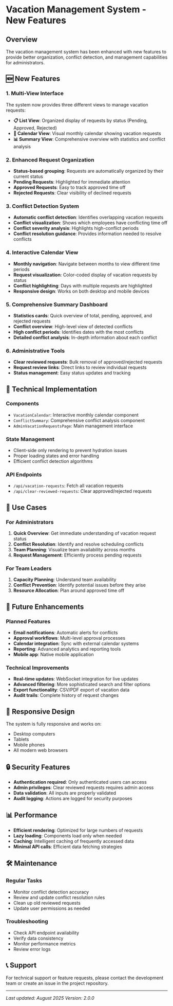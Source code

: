 # Vacation Management System - New Features

## Overview
The vacation management system has been enhanced with new features to provide better organization, conflict detection, and management capabilities for administrators.

## 🆕 New Features

### 1. Multi-View Interface
The system now provides three different views to manage vacation requests:

- **📋 List View**: Organized display of requests by status (Pending, Approved, Rejected)
- **📅 Calendar View**: Visual monthly calendar showing vacation requests
- **📊 Summary View**: Comprehensive overview with statistics and conflict analysis

### 2. Enhanced Request Organization
- **Status-based grouping**: Requests are automatically organized by their current status
- **Pending Requests**: Highlighted for immediate attention
- **Approved Requests**: Easy to track approved time off
- **Rejected Requests**: Clear visibility of declined requests

### 3. Conflict Detection System
- **Automatic conflict detection**: Identifies overlapping vacation requests
- **Conflict visualization**: Shows which employees have conflicting time off
- **Conflict severity analysis**: Highlights high-conflict periods
- **Conflict resolution guidance**: Provides information needed to resolve conflicts

### 4. Interactive Calendar View
- **Monthly navigation**: Navigate between months to view different time periods
- **Request visualization**: Color-coded display of vacation requests by status
- **Conflict highlighting**: Days with multiple requests are highlighted
- **Responsive design**: Works on both desktop and mobile devices

### 5. Comprehensive Summary Dashboard
- **Statistics cards**: Quick overview of total, pending, approved, and rejected requests
- **Conflict overview**: High-level view of detected conflicts
- **High conflict periods**: Identifies dates with the most conflicts
- **Detailed conflict analysis**: In-depth information about each conflict

### 6. Administrative Tools
- **Clear reviewed requests**: Bulk removal of approved/rejected requests
- **Request review links**: Direct links to review individual requests
- **Status management**: Easy status updates and tracking

## 🔧 Technical Implementation

### Components
- `VacationCalendar`: Interactive monthly calendar component
- `ConflictSummary`: Comprehensive conflict analysis component
- `AdminVacationRequestsPage`: Main management interface

### State Management
- Client-side only rendering to prevent hydration issues
- Proper loading states and error handling
- Efficient conflict detection algorithms

### API Endpoints
- `/api/vacation-requests`: Fetch all vacation requests
- `/api/clear-reviewed-requests`: Clear approved/rejected requests

## 🎯 Use Cases

### For Administrators
1. **Quick Overview**: Get immediate understanding of vacation request status
2. **Conflict Resolution**: Identify and resolve scheduling conflicts
3. **Team Planning**: Visualize team availability across months
4. **Request Management**: Efficiently process pending requests

### For Team Leaders
1. **Capacity Planning**: Understand team availability
2. **Conflict Prevention**: Identify potential issues before they arise
3. **Resource Allocation**: Plan around approved time off

## 🚀 Future Enhancements

### Planned Features
- **Email notifications**: Automatic alerts for conflicts
- **Approval workflows**: Multi-level approval processes
- **Calendar integration**: Sync with external calendar systems
- **Reporting**: Advanced analytics and reporting tools
- **Mobile app**: Native mobile application

### Technical Improvements
- **Real-time updates**: WebSocket integration for live updates
- **Advanced filtering**: More sophisticated search and filter options
- **Export functionality**: CSV/PDF export of vacation data
- **Audit trails**: Complete history of request changes

## 📱 Responsive Design

The system is fully responsive and works on:
- Desktop computers
- Tablets
- Mobile phones
- All modern web browsers

## 🔒 Security Features

- **Authentication required**: Only authenticated users can access
- **Admin privileges**: Clear reviewed requests requires admin access
- **Data validation**: All inputs are properly validated
- **Audit logging**: Actions are logged for security purposes

## 📊 Performance

- **Efficient rendering**: Optimized for large numbers of requests
- **Lazy loading**: Components load only when needed
- **Caching**: Intelligent caching of frequently accessed data
- **Minimal API calls**: Efficient data fetching strategies

## 🛠️ Maintenance

### Regular Tasks
- Monitor conflict detection accuracy
- Review and update conflict resolution rules
- Clean up old reviewed requests
- Update user permissions as needed

### Troubleshooting
- Check API endpoint availability
- Verify data consistency
- Monitor performance metrics
- Review error logs

## 📞 Support

For technical support or feature requests, please contact the development team or create an issue in the project repository.

---

*Last updated: August 2025*
*Version: 2.0.0*
